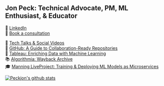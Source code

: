 ## Jon Peck: Technical Advocate, PM, ML Enthusiast, & Educator

📜 [LinkedIn](https://www.linkedin.com/in/peckjon/)\
🤝 [Book a consultation](https://consult.jonpeck.com)

🎥 [Tech Talks & Social Videos](https://www.youtube.com/playlist?list=PLtKhCBMhTy5WXu7R-LtnaEwU7bIbeLM5-)\
📝 [GitHub: A Guide to Collaboration-Ready Repositories](https://gh.io/collab-ready-repo)\
📝 [Tableau: Enriching Data with Machine Learning](https://www.tableau.com/blog/enrich-data-tableau-machine-learning-using-algorithmia)\
📚 [Algorithmia: Wayback Archive](https://web.archive.org/web/20210411095903/https://algorithmia.com/blog/author/jpeck)\
🎓 [Manning LiveProject: Training & Deploying ML Models as Microservices](https://www.manning.com/liveproject/upd-training-and-deploying-an-ml-model-as-a-microservice?a_aid=peckjon&a_bid=800e1f53)

<!-- [![GitHub Streak](https://github-readme-streak-stats.herokuapp.com/?user=peckjon)](https://git.io/streak-stats) -->

[![Peckjon's github stats](https://github-readme-stats.vercel.app/api?username=peckjon&count_private=true&hide=contribs&show_icons=true&)](https://github.com/anuraghazra/github-readme-stats)
